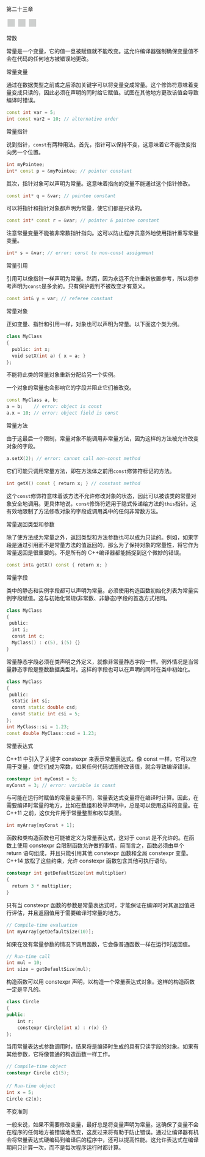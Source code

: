 第二十三章

![image](img/frontdot.jpg)

常数

常量是一个变量，它的值一旦被赋值就不能改变。这允许编译器强制确保变量值不会在代码的任何地方被错误地更改。

常量变量

通过在数据类型之前或之后添加关键字可以将变量变成常量。这个修饰符意味着变量变成只读的，因此必须在声明的同时给它赋值。试图在其他地方更改该值会导致编译时错误。

```cpp
const int var = 5;
int const var2 = 10; // alternative order
```

常量指针

说到指针，`const`有两种用法。首先，指针可以保持不变，这意味着它不能改变指向另一个位置。

```cpp
int myPointee;
int* const p = &myPointee; // pointer constant
```

其次，指针对象可以声明为常量。这意味着指向的变量不能通过这个指针修改。

```cpp
const int* q = &var; // pointee constant
```

可以将指针和指针对象都声明为常量，使它们都是只读的。

```cpp
const int* const r = &var; // pointer & pointee constant
```

注意常量变量不能被非常数指针指向。这可以防止程序员意外地使用指针重写常量变量。

```cpp
int* s = &var; // error: const to non-const assignment
```

常量引用

引用可以像指针一样声明为常量。然而，因为永远不允许重新放置参考，所以将参考声明为`const`是多余的。只有保护裁判不被改变才有意义。

```cpp
const int& y = var; // referee constant
```

常量对象

正如变量、指针和引用一样，对象也可以声明为常量。以下面这个类为例。

```cpp
class MyClass
{
  public: int x;
  void setX(int a) { x = a; }
};
```

不能将此类的常量对象重新分配给另一个实例。

一个对象的常量也会影响它的字段并阻止它们被改变。

```cpp
const MyClass a, b;
a = b;    // error: object is const
a.x = 10; // error: object field is const
```

常量方法

由于这最后一个限制，常量对象不能调用非常量方法，因为这样的方法被允许改变对象的字段。

```cpp
a.setX(2); // error: cannot call non-const method
```

它们可能只调用常量方法，即在方法体之前用`const`修饰符标记的方法。

```cpp
int getX() const { return x; } // constant method
```

这个`const`修饰符意味着该方法不允许修改对象的状态，因此可以被该类的常量对象安全地调用。更具体地说，`const`修饰符适用于隐式传递给方法的`this`指针。这有效地限制了方法修改对象的字段或调用类中的任何非常数方法。

常量返回类型和参数

除了使方法成为常量之外，返回类型和方法参数也可以成为只读的。例如，如果字段是通过引用而不是常量方法的值返回的，那么为了保持对象的常量性，将它作为常量返回是很重要的。不是所有的 C++编译器都能捕捉到这个微妙的错误。

```cpp
const int& getX() const { return x; }
```

常量字段

类中的静态和实例字段都可以声明为常量。必须使用构造函数初始化列表为常量实例字段赋值。这与初始化常规(非常数、非静态)字段的首选方式相同。

```cpp
class MyClass
{
 public:
  int i;
  const int c;
  MyClass() : c(5), i(5) {}
}
```

常量静态字段必须在类声明之外定义，就像非常量静态字段一样。例外情况是当常量静态字段是整数数据类型时。这样的字段也可以在声明的同时在类中初始化。

```cpp
class MyClass
{
 public:
  static int si;
  const static double csd;
  const static int csi = 5;
};
int MyClass::si = 1.23;
const double MyClass::csd = 1.23;
```

常量表达式

C++11 中引入了关键字 constexpr 来表示常量表达式。像 const 一样，它可以应用于变量，使它们成为常数，如果任何代码试图修改该值，就会导致编译错误。

```cpp
constexpr int myConst = 5;
myConst = 3; // error: variable is const
```

与可能在运行时赋值的常量变量不同，常量表达式变量将在编译时计算。因此，在需要编译时常量的地方，比如在数组和枚举声明中，总是可以使用这样的变量。在 C++11 之前，这仅允许用于常量整型和枚举类型。

```cpp
int myArray[myConst + 1];
```

函数和类构造函数也可能被定义为常量表达式，这对于 const 是不允许的。在函数上使用 constexpr 会限制函数允许做的事情。简而言之，函数必须由单个 return 语句组成，并且只能引用其他 constexpr 函数和全局 constexpr 变量。C++14 放松了这些约束，允许 constexpr 函数包含其他可执行语句。

```cpp
constexpr int getDefaultSize(int multiplier)
{
  return 3 * multiplier;
}
```

只有当 constexpr 函数的参数是常量表达式时，才能保证在编译时对其返回值进行评估，并且返回值用于需要编译时常量的地方。

```cpp
// Compile-time evaluation
int myArray[getDefaultSize(10)];
```

如果在没有常量参数的情况下调用函数，它会像普通函数一样在运行时返回值。

```cpp
// Run-time call
int mul = 10;
int size = getDefaultSize(mul);
```

构造函数可以用 constexpr 声明，以构造一个常量表达式对象。这样的构造函数一定是平凡的。

```cpp
class Circle
{
public:
    int r;
    constexpr Circle(int x) : r(x) {}
};
```

当用常量表达式参数调用时，结果将是编译时生成的具有只读字段的对象。如果有其他参数，它将像普通的构造函数一样工作。

```cpp
// Compile-time object
constexpr Circle c1(5);

// Run-time object
int x = 5;
Circle c2(x);
```

不变准则

一般来说，如果不需要修改变量，最好总是将变量声明为常量。这确保了变量不会在程序的任何地方被错误地改变，这反过来将有助于防止错误。通过让编译器有机会将常量表达式硬编码到编译后的程序中，还可以提高性能。这允许表达式在编译期间只计算一次，而不是每次程序运行时都计算。